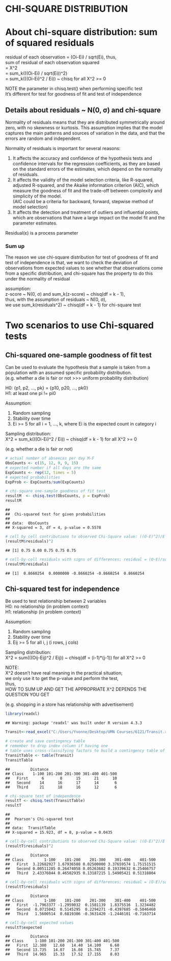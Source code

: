 CHI-SQUARE DISTRIBUTION
================

# About chi-square distribution: sum of squared residuals

residual of each observation = (Oi-Ei) / sqrt(Ei), thus,  
sum of residual of each observation squared  
= X^2  
= sum_k(((Oi-Ei) / sqrt(Ei))^2)  
= sum_k(((Oi-Ei)^2 / Ei)) ~ chisq for all X^2 \>= 0

NOTE the parameter in chisq.test() when performing specific test  
It’s different for test for goodness of fit and test of independence

## Details about residuals ~ N(0, σ) and chi-square

Normality of residuals means that they are distributed symmetrically
around zero, with no skewness or kurtosis. This assumption implies that
the model captures the main patterns and sources of variation in the
data, and that the errors are random and independent.

Normality of residuals is important for several reasons:  
1. It affects the accuracy and confidence of the hypothesis tests and
confidence intervals for the regression coefficients, as they are based
on the standard errors of the estimates, which depend on the normality
of residuals.  
2. It affects the validity of the model selection criteria, like
R-squared, adjusted R-squared, and the Akaike information criterion
(AIC), which measure the goodness of fit and the trade-off between
complexity and simplicity of the model.  
(AIC could be a criteria for backward, forward, stepwise method of model
selection)  
3. It affects the detection and treatment of outliers and influential
points, which are observations that have a large impact on the model fit
and the parameter estimates.

Residual(ε) is a process parameter

### Sum up

The reason we use chi-square distribution for test of goodness of fit
and test of independence is that, we want to check the deviation of
observations from expected values to see whether that observations come
from a specific distribution, and chi-square has the property to do this
under the normality of residual

assumption:  
z-score ~ N(0, σ) and sum_k(z-score) ~ chisq(df = k - 1),  
thus, with the assumption of residuals ~ N(0, σ),  
we use sum_k(residuals^2) ~ chisq(df = k - 1) for chi-square test

# Two scenarios to use Chi-squared tests

## Chi-squared one-sample goodness of fit test

Can be used to evaluate the hypothesis that a sample is taken from a
population with an assumed specific probability distribution.  
(e.g. whether a die is fair or not \>\>\> uniform probability
distribution)

H0: {p1, p2, …, pk} = {p10, p20, …, pk0}  
H1: at least one pi != pi0

Assumption:  
1. Random sampling  
2. Stability over time  
3. Ei \>= 5 for all i = 1, …, k, where Ei is the expected count in
category i  

Sampling distribution:  
X^2 = sum_k(((Oi-Ei)^2 / Ei)) ~ chisq(df = k - 1) for all X^2 \>= 0

(e.g. whether a die is fair or not)

``` r
# actual number of absences per day M-F
ObsCounts <- c(15, 12, 9, 9, 15)
# expected number if all days are the same
ExpCounts <- rep(12, times = 5)
# expected probabilities
ExpProb <- ExpCounts/sum(ExpCounts)

# chi-square one-sample goodness of fit test 
resultM  <- chisq.test(ObsCounts, p = ExpProb)
resultM
```

    ## 
    ##  Chi-squared test for given probabilities
    ## 
    ## data:  ObsCounts
    ## X-squared = 3, df = 4, p-value = 0.5578

``` r
# cell by cell contributions to observed Chi-Square value: ((O-E)^2)/E
(resultM$residuals)^2
```

    ## [1] 0.75 0.00 0.75 0.75 0.75

``` r
# cell-by-cell residuals with signs of differences; residual = (O-E)/sqrt(E)
(resultM$residuals)
```

    ## [1]  0.8660254  0.0000000 -0.8660254 -0.8660254  0.8660254

## Chi-squared test for independence

Be used to test relationship between 2 variables  
H0: no relationship (in problem context)  
H1: relationship (in problem context)

Assumption:  
1. Random sampling  
2. Stability over time  
3. Eij \>= 5 for all i, j (i rows, j cols)

Sampling distribution:  
X^2 = sum(((Oij-Eij)^2 / Eij)) ~ chisq(df = (i-1)\*(j-1)) for all X^2
\>= 0

NOTE:  
X^2 doesn’t have real meaning in the practical situation;  
we only use it to get the p-value and perform the test,  
thus,  
HOW TO SUM UP AND GET THE APPROPRIATE X^2 DEPENDS THE QUESTION YOU GET

(e.g. shopping in a store has relationship with advertisement)

``` r
library(readxl)
```

    ## Warning: package 'readxl' was built under R version 4.3.3

``` r
Transit<-read_excel("C:/Users/Yvonne/Desktop/UMN Courses/6121/Transit.xlsx", na="NA", col_names = TRUE)

# create and save contingency table
# remember to drop index column if having one
# table uses cross-classifying factors to build a contingency table of the counts at each combination of factor levels
TransitTable <- table(Transit)
TransitTable
```

    ##         Distance
    ## Class    1-100 101-200 201-300 301-400 401-500
    ##   First      6       8      15      21      10
    ##   Second    14      16      17      14       6
    ##   Third     21      18      16      12       6

``` r
# chi-square test of independence
resultT <- chisq.test(TransitTable)
resultT
```

    ## 
    ##  Pearson's Chi-squared test
    ## 
    ## data:  TransitTable
    ## X-squared = 15.923, df = 8, p-value = 0.0435

``` r
# cell-by-cell contributions to observed Chi-Square value: ((O-E)^2)/E
(resultT$residuals)^2
```

    ##         Distance
    ## Class         1-100    101-200    201-300    301-400    401-500
    ##   First  3.22682927 1.67936508 0.02500000 3.37659574 1.75151515
    ##   Second 0.00511285 0.26474058 0.05263682 0.19339632 0.25466757
    ##   Third  2.43376044 0.46502935 0.13187215 1.54905421 0.51318804

``` r
# cell-by-cell residuals with signs of differences; residual = (O-E)/sqrt(E)
(resultT$residuals)
```

    ##         Distance
    ## Class         1-100    101-200    201-300    301-400    401-500
    ##   First  -1.7963377 -1.2959032  0.1581139  1.8375516  1.3234482
    ##   Second  0.0715042  0.5145295  0.2294271 -0.4397685 -0.5046460
    ##   Third   1.5600514  0.6819306 -0.3631420 -1.2446101 -0.7163714

``` r
# cell-by-cell expected values
resultT$expected
```

    ##         Distance
    ## Class     1-100 101-200 201-300 301-400 401-500
    ##   First  12.300   12.60   14.40  14.100    6.60
    ##   Second 13.735   14.07   16.08  15.745    7.37
    ##   Third  14.965   15.33   17.52  17.155    8.03
